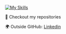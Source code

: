 [![My Skills](https://skillicons.dev/icons?i=ts,js,html,css,sass,emotion,express,git,mongodb,react,nextjs,nodejs)](https://skillicons.dev)
<samp>
<p>👀  Checkout my repositories</p>
<p>🌍  Outside GitHub: <a href="https://www.linkedin.com/in/manuel-carrillo-almoguera/">Linkedin</a>
